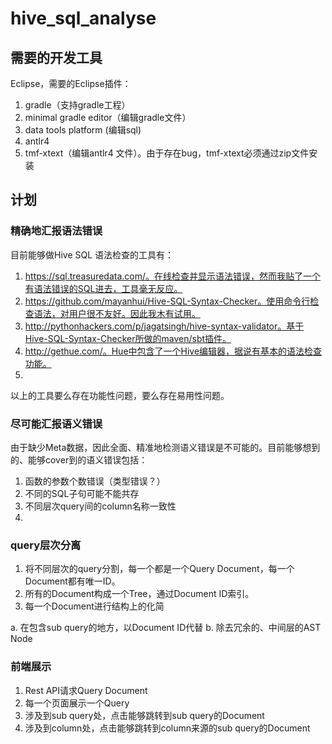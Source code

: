 # hive_sql_analyse

## 需要的开发工具
Eclipse，需要的Eclipse插件：

1. gradle（支持gradle工程）
2. minimal gradle editor（编辑gradle文件）
3. data tools platform (编辑sql)
4. antlr4
5. tmf-xtext（编辑antlr4 文件）。由于存在bug，tmf-xtext必须通过zip文件安装

## 计划
### 精确地汇报语法错误
目前能够做Hive SQL 语法检查的工具有：

1. https://sql.treasuredata.com/。在线检查并显示语法错误，然而我贴了一个有语法错误的SQL进去，工具毫无反应。
2. https://github.com/mayanhui/Hive-SQL-Syntax-Checker。使用命令行检查语法，对用户很不友好。因此我木有试用。
3. http://pythonhackers.com/p/jagatsingh/hive-syntax-validator。基于Hive-SQL-Syntax-Checker所做的maven/sbt插件。
4. http://gethue.com/。Hue中包含了一个Hive编辑器，据说有基本的语法检查功能。
5. 

以上的工具要么存在功能性问题，要么存在易用性问题。

### 尽可能汇报语义错误
由于缺少Meta数据，因此全面、精准地检测语义错误是不可能的。目前能够想到的、能够cover到的语义错误包括：

1. 函数的参数个数错误（类型错误？）
2. 不同的SQL子句可能不能共存
3. 不同层次query间的column名称一致性
4. 

### query层次分离
1. 将不同层次的query分割，每一个都是一个Query Document，每一个Document都有唯一ID。
2. 所有的Document构成一个Tree，通过Document ID索引。
3. 每一个Document进行结构上的化简

  a. 在包含sub query的地方，以Document ID代替
  b. 除去冗余的、中间层的AST Node
  
### 前端展示
1. Rest API请求Query Document
2. 每一个页面展示一个Query
3. 涉及到sub query处，点击能够跳转到sub query的Document
4. 涉及到column处，点击能够跳转到column来源的sub query的Document
